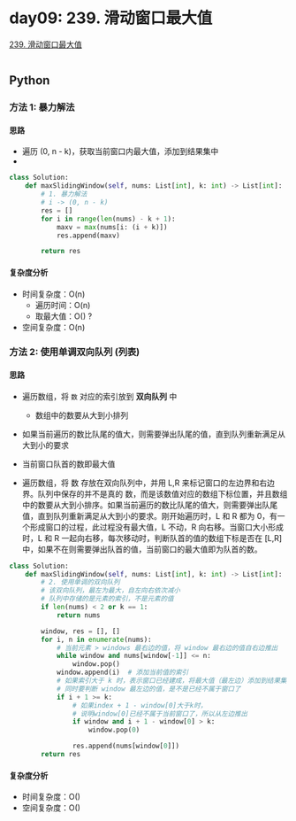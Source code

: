 # day09: 239. 滑动窗口最大值 

[239. 滑动窗口最大值](https://leetcode-cn.com/problems/sliding-window-maximum/)

```

```
## Python

### 方法 1: 暴力解法

#### 思路

* 遍历 (0, n - k)，获取当前窗口内最大值，添加到结果集中
* 

```python
class Solution:
    def maxSlidingWindow(self, nums: List[int], k: int) -> List[int]:
        # 1. 暴力解法
        # i -> (0, n - k)
        res = []
        for i in range(len(nums) - k + 1):
            maxv = max(nums[i: (i + k)])
            res.append(maxv)

        return res
```

#### 复杂度分析

* 时间复杂度：O(n)
    * 遍历时间：O(n)
    * 取最大值：O()  ?
* 空间复杂度：O(n)


### 方法 2: 使用单调双向队列 (列表)

#### 思路

* 遍历数组，将 `数` 对应的索引放到 **双向队列** 中
    * 数组中的数要从大到小排列
* 如果当前遍历的数比队尾的值大，则需要弹出队尾的值，直到队列重新满足从大到小的要求
* 当前窗口队首的数即最大值

* 遍历数组，将 数 存放在双向队列中，并用 L,R 来标记窗口的左边界和右边界。队列中保存的并不是真的 数，而是该数值对应的数组下标位置，并且数组中的数要从大到小排序。如果当前遍历的数比队尾的值大，则需要弹出队尾值，直到队列重新满足从大到小的要求。刚开始遍历时，L 和 R 都为 0，有一个形成窗口的过程，此过程没有最大值，L 不动，R 向右移。当窗口大小形成时，L 和 R 一起向右移，每次移动时，判断队首的值的数组下标是否在 [L,R] 中，如果不在则需要弹出队首的值，当前窗口的最大值即为队首的数。



```python
class Solution:
    def maxSlidingWindow(self, nums: List[int], k: int) -> List[int]:
        # 2. 使用单调的双向队列
        # 该双向队列，最左为最大，自左向右依次减小
        # 队列中存储的是元素的索引，不是元素的值
        if len(nums) < 2 or k == 1:
            return nums

        window, res = [], []
        for i, n in enumerate(nums):
            # 当前元素 > windows 最右边的值，将 window 最右边的值自右边推出
            while window and nums[window[-1]] <= n:
                window.pop()
            window.append(i)  # 添加当前值的索引
            # 如果索引大于 k 时，表示窗口已经建成，将最大值（最左边）添加到结果集中
            # 同时要判断 window 最左边的值，是不是已经不属于窗口了
            if i + 1 >= k:
                # 如果index + 1 - window[0]大于k时，
                # 说明window[0]已经不属于当前窗口了，所以从左边推出
                if window and i + 1 - window[0] > k:
                    window.pop(0)

                res.append(nums[window[0]])
        return res
```

#### 复杂度分析

* 时间复杂度：O()
* 空间复杂度：O()
